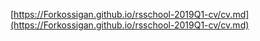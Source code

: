 
 [https://Forkossigan.github.io/rsschool-2019Q1-cv/cv.md](https://Forkossigan.github.io/rsschool-2019Q1-cv/cv.md)

